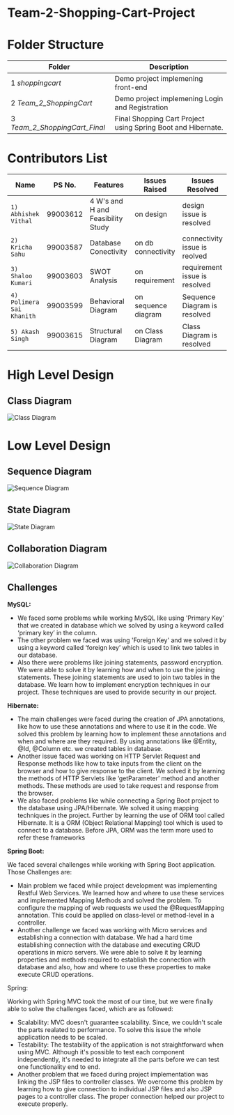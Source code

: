 # Team-2-Shopping-Cart-Project

# Folder Structure

Folder |  Description
------------- | -------------
1 *shoppingcart* | Demo project implemening front-end
2 *Team_2_ShoppingCart*  | Demo project implemening Login and Registration
3 *Team_2_ShoppingCart_Final* | Final Shopping Cart Project using Spring Boot and Hibernate.

# Contributors List

Name                     |  PS No.   | Features                         | Issues Raised       | Issues Resolved
-------------------------|-----------|----------------------------------|---------------------|---------------------------------
`1) Abhishek Vithal`     | 99003612  |4 W's and H and Feasibility Study | on design           | design issue is resolved
`2) Kricha Sahu`         | 99003587  |Database Conectivity              | on db connectivity  | connectivity issue is reolved
`3) Shaloo Kumari`       | 99003603  |SWOT Analysis                     | on requirement      | requirement issue is resolved
`4) Polimera Sai Khanith`| 99003599  |Behavioral Diagram                | on sequence diagram | Sequence Diagram is resolved
`5) Akash Singh`         | 99003615  |Structural Diagram                | on Class Diagram    | Class Diagram is resolved

# High Level Design

## Class Diagram

![Class Diagram](https://github.com/PS99003587/Team-2-Shopping-Cart-Project/blob/main/Team_2_ShoppingCart_Final/design/Structural%20Diagrams/Class%20Diagram.png)

# Low Level Design

## Sequence Diagram 

![Sequence Diagram](https://github.com/PS99003587/Team-2-Shopping-Cart-Project/blob/main/Team_2_ShoppingCart_Final/design/Behavioral%20Diagram/Sequence%20Diagram%20for%20online%20customer.png)

## State Diagram

![State Diagram](https://github.com/PS99003587/Team-2-Shopping-Cart-Project/blob/main/Team_2_ShoppingCart_Final/design/Behavioral%20Diagram/State%20Diagram%20for%20Customer.png)

## Collaboration Diagram

![Collaboration Diagram](https://github.com/PS99003587/Team-2-Shopping-Cart-Project/blob/main/Team_2_ShoppingCart_Final/design/Structural%20Diagrams/Collaboration%20Diagram%20for%20user%20registration.png)

## Challenges

**MySQL:**

- We faced some problems while working MySQL like using 'Primary Key' that we created in database which we solved by using a keyword called ‘primary key’ in the column.
- The other problem we faced was using 'Foreign Key' and we solved it by using a keyword called ‘foreign key’ which is used to link two tables in our database.
- Also there were problems like joining statements, password encryption. We were able to solve it by learning how and when to use the joining statements. These joining statements are used to join two tables in the database. We learn how to implement encryption techniques in our project. These techniques are used to provide security in our project.
 
**Hibernate:**

- The main challenges were faced during the creation of JPA annotations, like how to use these annotations and where to use it in the code. We solved this problem by learning how to implement these annotations and when and where are they required. By using annotations like @Entity, @Id, @Column etc. we created tables in database.
- Another issue faced was working on HTTP Servlet Request and Response methods like how to take inputs from the client on the browser and how to give response to the client. We solved it by learning the methods of HTTP Servlets like ‘getParameter’ method and another methods. These methods are used to take request and response from the browser.
- We also faced problems like while connecting a Spring Boot project to the database using JPA/Hibernate. We solved it using mapping techniques in the project. Further by learning the use of ORM tool called Hibernate. It is a ORM (Object Relational Mapping) tool which is used to connect to a database. Before JPA, ORM was the term more used to refer these frameworks

**Spring Boot:**

We faced several challenges while working with Spring Boot application. Those Challenges are:
- Main problem we faced while project development was implementing Restful Web Services. We learned how and where to use these services and implemented Mapping Methods and solved the problem. To configure the mapping of web requests we used the @RequestMapping annotation. This could be applied on class-level or method-level in a controller.
- Another challenge we faced was working with Micro services and establishing a connection with database. We had a hard time establishing connection with the database and executing CRUD operations in micro servers. We were able to solve it by learning properties and methods required to establish the connection with database and also, how and where to use these properties to make execute CRUD operations.
 
Spring:

Working with Spring MVC took the most of our time, but we were finally able to solve the challenges faced, which are as followed:
- Scalability: MVC doesn't guarantee scalability. Since, we couldn't scale the parts realated to performance. To solve this issue the whole application needs to be scaled.
- Testability: The testability of the application is not straightforward when using MVC. Although it's possible to test each component independently, it's needed to integrate all the parts before we can test one functionality end to end.
- Another problem that we faced during project implementation was linking the JSP files to controller classes. We overcome this problem by learning how to give connection to individual JSP files and also JSP pages to a controller class. The proper connection helped our project to execute properly.
